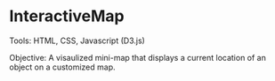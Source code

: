 # InteractiveMap
Tools:
HTML, CSS, Javascript (D3.js)


Objective:
A visaulized mini-map that displays a current location of an object on a customized map. 

